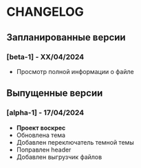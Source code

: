 # CHANGELOG

## Запланированные версии
### [**beta-1**] - XX/04/2024
- Просмотр полной информации о файле


## Выпущенные версии
### [alpha-1] - 17/04/2024
- **Проект воскрес**
- Обновлена тема
- Добавлен переключатель темной темы
- Поправлен header
- Добавлен выгрузчик файлов
